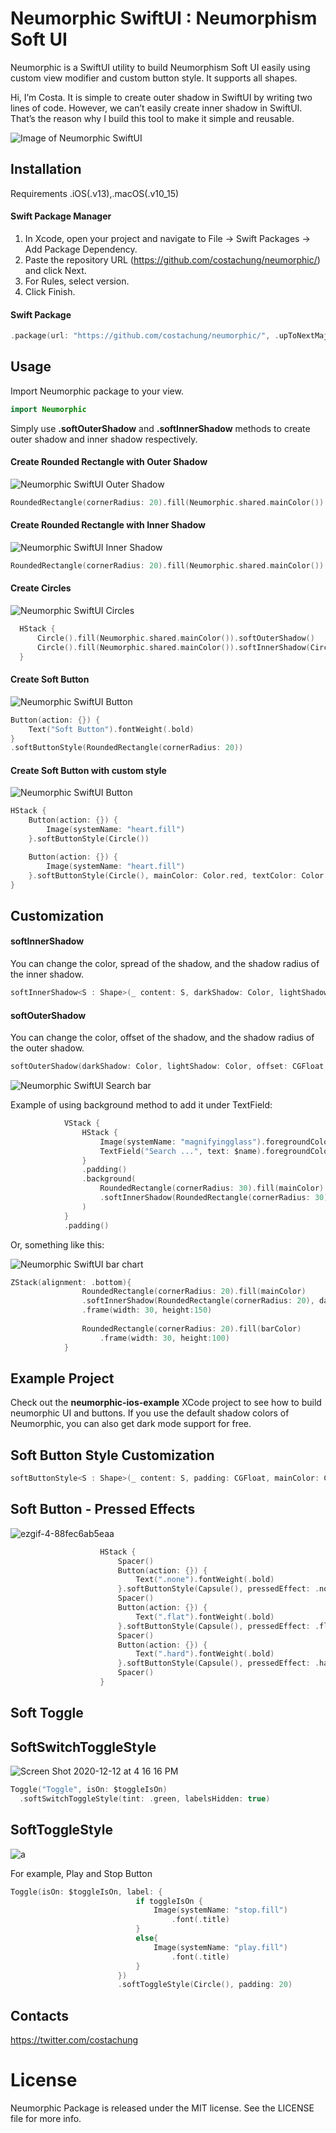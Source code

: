 # Neumorphic SwiftUI : Neumorphism Soft UI

Neumorphic is a SwiftUI utility to build Neumorphism Soft UI easily using custom view modifier and custom button style. It supports all shapes. 

Hi, I’m Costa. It is simple to create outer shadow in SwiftUI by writing two lines of code. However, we can’t easily create inner shadow in SwiftUI. That’s the reason why I build this tool to make it simple and reusable.

![Image of Neumorphic SwiftUI](https://user-images.githubusercontent.com/169746/77291563-7bfcda80-6d19-11ea-84ff-1ae527e425fa.png)


## Installation
Requirements
.iOS(.v13),.macOS(.v10_15)

#### Swift Package Manager 
1. In Xcode, open your project and navigate to File → Swift Packages → Add Package Dependency.
2. Paste the repository URL (https://github.com/costachung/neumorphic/) and click Next.
3. For Rules, select version.
4. Click Finish.

#### Swift Package
```swift
.package(url: "https://github.com/costachung/neumorphic/", .upToNextMajor(from: "1.2.0"))
```

## Usage
Import Neumorphic package to your view.

```swift
import Neumorphic
```

Simply use **.softOuterShadow** and **.softInnerShadow** methods to create outer shadow and inner shadow respectively.

#### Create Rounded Rectangle with Outer Shadow

![Neumorphic SwiftUI Outer Shadow](https://user-images.githubusercontent.com/169746/77294908-fcbed500-6d1f-11ea-9125-cab24891a03d.png)

```swift
RoundedRectangle(cornerRadius: 20).fill(Neumorphic.shared.mainColor()).softOuterShadow()
```

#### Create Rounded Rectangle with Inner Shadow

![Neumorphic SwiftUI Inner Shadow](https://user-images.githubusercontent.com/169746/77295134-57f0c780-6d20-11ea-8e40-88b7a15319aa.png)

```swift
RoundedRectangle(cornerRadius: 20).fill(Neumorphic.shared.mainColor()).softInnerShadow(RoundedRectangle(cornerRadius: 20))
```

#### Create Circles
![Neumorphic SwiftUI Circles](https://user-images.githubusercontent.com/169746/77296271-60e29880-6d22-11ea-942b-23d4e503f03e.png)

```swift
  HStack {
      Circle().fill(Neumorphic.shared.mainColor()).softOuterShadow()
      Circle().fill(Neumorphic.shared.mainColor()).softInnerShadow(Circle())
  }
```

#### Create Soft Button
![Neumorphic SwiftUI Button](https://user-images.githubusercontent.com/169746/77301621-f6822600-6d2a-11ea-9248-88a4fa6c9abc.png)
```swift
Button(action: {}) {
    Text("Soft Button").fontWeight(.bold)
}
.softButtonStyle(RoundedRectangle(cornerRadius: 20))
```

#### Create Soft Button with custom style
![Neumorphic SwiftUI Button](https://user-images.githubusercontent.com/169746/77302381-34337e80-6d2c-11ea-96d6-6409a7e14c92.png)
```swift
HStack {
    Button(action: {}) {
        Image(systemName: "heart.fill")
    }.softButtonStyle(Circle())

    Button(action: {}) {
        Image(systemName: "heart.fill")
    }.softButtonStyle(Circle(), mainColor: Color.red, textColor: Color.white, darkShadowColor: Color(rgb: 0x993333, alpha: 1), lightShadowColor:Color("redButtonLightShadow"))
}
```

## Customization 

#### softInnerShadow
You can change the color, spread of the shadow, and the shadow radius of the inner shadow.
```swift
softInnerShadow<S : Shape>(_ content: S, darkShadow: Color, lightShadow: Color, spread: CGFloat, radius: CGFloat)
```
#### softOuterShadow
You can change the color, offset of the shadow, and the shadow radius of the outer shadow.
```swift
softOuterShadow(darkShadow: Color, lightShadow: Color, offset: CGFloat, radius:CGFloat)
```

![Neumorphic SwiftUI Search bar](https://user-images.githubusercontent.com/169746/77886613-c8a56000-729b-11ea-87d8-3742146645e6.png)

Example of using background method to add it under TextField:
```swift
            VStack {
                HStack {
                    Image(systemName: "magnifyingglass").foregroundColor(secondaryColor).font(Font.body.weight(.bold))
                    TextField("Search ...", text: $name).foregroundColor(secondaryColor)
                }
                .padding()
                .background(
                    RoundedRectangle(cornerRadius: 30).fill(mainColor)
                    .softInnerShadow(RoundedRectangle(cornerRadius: 30), darkShadow: darkShadowColor, lightShadow: lightShadowColor, spread: 0.05, radius: 2)
                )
            }
            .padding()
```


Or, something like this:

![Neumorphic SwiftUI bar chart](https://user-images.githubusercontent.com/169746/77887392-1078b700-729d-11ea-911c-3fd94ba1b9e0.png)
```swift
ZStack(alignment: .bottom){
                RoundedRectangle(cornerRadius: 20).fill(mainColor)
                .softInnerShadow(RoundedRectangle(cornerRadius: 20), darkShadow: darkShadow, lightShadow: lightShadow, spread: 0.3, radius: 2)
                .frame(width: 30, height:150)
                
                RoundedRectangle(cornerRadius: 20).fill(barColor)
                    .frame(width: 30, height:100)
            }
```


## Example Project
Check out the __neumorphic-ios-example__ XCode project to see how to build neumorphic UI and buttons. If you use the default shadow colors of Neumorphic, you can also get dark mode support for free.


## Soft Button Style Customization 
```swift
softButtonStyle<S : Shape>(_ content: S, padding: CGFloat, mainColor: Color, textColor: Color, darkShadowColor: Color, lightShadowColor: Color, pressedEffect: SoftButtonPressedEffect)
```

## Soft Button - Pressed Effects

![ezgif-4-88fec6ab5eaa](https://user-images.githubusercontent.com/169746/89747202-400fb980-daf0-11ea-8e23-64fb5b0bfc3c.gif)

```swift
                    HStack {
                        Spacer()
                        Button(action: {}) {
                            Text(".none").fontWeight(.bold)
                        }.softButtonStyle(Capsule(), pressedEffect: .none)
                        Spacer()
                        Button(action: {}) {
                            Text(".flat").fontWeight(.bold)
                        }.softButtonStyle(Capsule(), pressedEffect: .flat)
                        Spacer()
                        Button(action: {}) {
                            Text(".hard").fontWeight(.bold)
                        }.softButtonStyle(Capsule(), pressedEffect: .hard)
                        Spacer()
                    }
```

## Soft Toggle 

## SoftSwitchToggleStyle
![Screen Shot 2020-12-12 at 4 16 16 PM](https://user-images.githubusercontent.com/169746/101979392-ce12d100-3c97-11eb-9d45-4e82cef6337b.png)

```swift
Toggle("Toggle", isOn: $toggleIsOn)
  .softSwitchToggleStyle(tint: .green, labelsHidden: true)
```

## SoftToggleStyle
![a](https://user-images.githubusercontent.com/169746/101979822-5b0b5980-3c9b-11eb-8573-95eef281f6af.jpeg)

For example, Play and Stop Button
```swift
Toggle(isOn: $toggleIsOn, label: {
                            if toggleIsOn {
                                Image(systemName: "stop.fill")
                                    .font(.title)
                            }
                            else{
                                Image(systemName: "play.fill")
                                    .font(.title)
                            }
                        })
                        .softToggleStyle(Circle(), padding: 20)
```


## Contacts
https://twitter.com/costachung

# License
Neumorphic Package is released under the MIT license. See the LICENSE file for more info.
